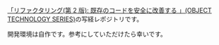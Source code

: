 [「リファクタリング(第 2 版): 既存のコードを安全に改善する 」(OBJECT TECHNOLOGY SERIES)](https://www.amazon.co.jp/%E3%83%AA%E3%83%95%E3%82%A1%E3%82%AF%E3%82%BF%E3%83%AA%E3%83%B3%E3%82%B0-%E7%AC%AC2%E7%89%88-%E6%97%A2%E5%AD%98%E3%81%AE%E3%82%B3%E3%83%BC%E3%83%89%E3%82%92%E5%AE%89%E5%85%A8%E3%81%AB%E6%94%B9%E5%96%84%E3%81%99%E3%82%8B-OBJECT-TECHNOLOGY/dp/4274224546/ref=pd_sbs_14_t_0/355-6427010-5520209?_encoding=UTF8&pd_rd_i=4274224546&pd_rd_r=b86ba78e-dd4c-4d2c-a5a8-852c57acc462&pd_rd_w=T66yL&pd_rd_wg=px3Vw&pf_rd_p=ca22fd73-0f1e-4b39-9917-c84a20b3f3a8&pf_rd_r=RAAPPP03MWDA1RXJMBEN&psc=1&refRID=RAAPPP03MWDA1RXJMBEN)の写経レポジトリです。

開発環境は自作です。参考にしていただけたら幸いです。
